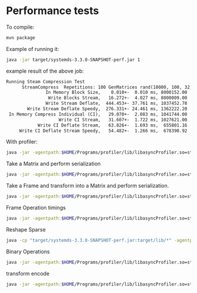<!--
{% comment %}
Licensed to the Apache Software Foundation (ASF) under one or more
contributor license agreements.  See the NOTICE file distributed with
this work for additional information regarding copyright ownership.
The ASF licenses this file to you under the Apache License, Version 2.0
(the "License"); you may not use this file except in compliance with
the License.  You may obtain a copy of the License at

http://www.apache.org/licenses/LICENSE-2.0

Unless required by applicable law or agreed to in writing, software
distributed under the License is distributed on an "AS IS" BASIS,
WITHOUT WARRANTIES OR CONDITIONS OF ANY KIND, either express or implied.
See the License for the specific language governing permissions and
limitations under the License.
{% end comment %}
-->

# Performance tests

To compile:

```bash
mvn package
```

Example of running it:

```bash
java -jar target/systemds-3.3.0-SNAPSHOT-perf.jar 1
```

example result of the above job:

```txt
Running Steam Compression Test
      StreamCompress  Repetitions: 100 GenMatrices rand(10000, 100, 32, 1.0) Seed: 42
               In Memory Block Size,    0.010+-  0.010 ms, 8000152.00
                Write Blocks Stream,   16.272+-  4.027 ms, 8000009.00
               Write Stream Deflate,  444.453+- 37.761 ms, 1037452.78
        Write Stream Deflate Speedy,  276.331+- 24.461 ms, 1362222.20
 In Memory Compress Individual (CI),   29.070+-  2.083 ms, 1041744.00
                    Write CI Stream,   31.607+-  1.722 ms, 1027621.00
            Write CI Deflate Stream,   63.826+-  1.693 ms,  655801.16
     Write CI Deflate Stream Speedy,   54.482+-  1.266 ms,  678390.92
```

With profiler:

```bash
java -jar -agentpath:$HOME/Programs/profiler/lib/libasyncProfiler.so=start,event=cpu,file=temp/log.html target/systemds-3.3.0-SNAPSHOT-perf.jar 12 10000 100 4 1.0 16 1000 -1
```

Take a Matrix and perform serialization

```bash 
java -jar -agentpath:$HOME/Programs/profiler/lib/libasyncProfiler.so=start,event=cpu,file=temp/log.html target/systemds-3.3.0-SNAPSHOT-perf.jar 13 16 100 "temp/test.csv" -1
```

Take a Frame and transform into a Matrix and perform serialization.

```bash 
java -jar -agentpath:$HOME/Programs/profiler/lib/libasyncProfiler.so=start,event=cpu,file=temp/log.html target/systemds-3.3.0-SNAPSHOT-perf.jar 14 16 1000 "src/test/resources/datasets/titanic/titanic.csv" "src/test/resources/datasets/titanic/tfspec.json" -1
```

Frame Operation timings

```bash
java -jar -agentpath:$HOME/Programs/profiler/lib/libasyncProfiler.so=start,event=cpu,file=temp/log.html target/systemds-3.3.0-SNAPSHOT-perf.jar 15 16 10 "src/test/resources/datasets/titanic/titanic.csv" "src/test/resources/datasets/titanic/tfspec.json"
```

Reshape Sparse

```bash
java -cp "target/systemds-3.3.0-SNAPSHOT-perf.jar:target/lib/*" -agentpath:$HOME/Programs/profiler/lib/libasyncProfiler.so=start,event=cpu,file=temp/log.html  org.apache.sysds.performance.Main 1005
```


Binary Operations

```bash
java -jar -agentpath:$HOME/Programs/profiler/lib/libasyncProfiler.so=start,event=cpu,file=temp/log.html -XX:+UseNUMA target/systemds-3.3.0-SNAPSHOT-perf.jar 1006 500
```


transform encode 

```bash
java -jar -agentpath:$HOME/Programs/profiler/lib/libasyncProfiler.so=start,event=cpu,file=temp/log.html -XX:+UseNUMA target/systemds-3.3.0-SNAPSHOT-perf.jar 1007
```
